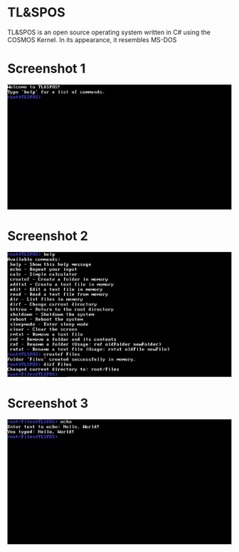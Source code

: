 # TL&SPOS

TL&SPOS is an open source operating system written in C# using the COSMOS Kernel. In its appearance, it resembles MS-DOS

# Screenshot 1
![Screenshot 1](s1.png)

# Screenshot 2
![Screenshot 2](s2.png)

# Screenshot 3
![Screenshot 3](s3.png)
